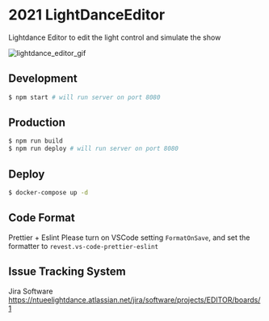 # 2021 LightDanceEditor

Lightdance Editor to edit the light control and simulate the show

![lightdance_editor_gif](https://user-images.githubusercontent.com/17617373/126040650-b25e5a8f-5b40-4636-93b9-4a79e690e816.gif)

## Development

```bash
$ npm start # will run server on port 8080
```

## Production

```bash
$ npm run build
$ npm run deploy # will run server on port 8080
```

## Deploy

```bash
$ docker-compose up -d
```

## Code Format

Prettier + Eslint
Please turn on VSCode setting `FormatOnSave`, and set the formatter to `revest.vs-code-prettier-eslint`

## Issue Tracking System

Jira Software
https://ntueelightdance.atlassian.net/jira/software/projects/EDITOR/boards/1


